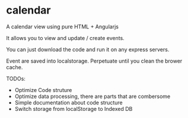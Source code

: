 # calendar

A calendar view using pure HTML + Angularjs

It allows you to view and update / create events.
 
You can just download the code and run it on any express servers.
 
Event are saved into localstorage.  Perpetuate until you clean the brower cache.

TODOs:
- Optimize Code struture
- Optimize data processing, there are parts that are combersome
- Simple documentation about code structure
- Switch storage from localStorage to Indexed DB